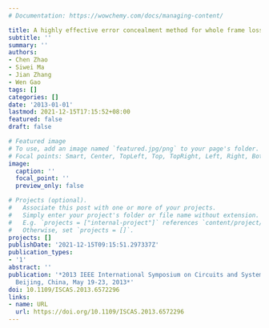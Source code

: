 ```yaml
---
# Documentation: https://wowchemy.com/docs/managing-content/

title: A highly effective error concealment method for whole frame loss
subtitle: ''
summary: ''
authors:
- Chen Zhao
- Siwei Ma
- Jian Zhang
- Wen Gao
tags: []
categories: []
date: '2013-01-01'
lastmod: 2021-12-15T17:15:52+08:00
featured: false
draft: false

# Featured image
# To use, add an image named `featured.jpg/png` to your page's folder.
# Focal points: Smart, Center, TopLeft, Top, TopRight, Left, Right, BottomLeft, Bottom, BottomRight.
image:
  caption: ''
  focal_point: ''
  preview_only: false

# Projects (optional).
#   Associate this post with one or more of your projects.
#   Simply enter your project's folder or file name without extension.
#   E.g. `projects = ["internal-project"]` references `content/project/deep-learning/index.md`.
#   Otherwise, set `projects = []`.
projects: []
publishDate: '2021-12-15T09:15:51.297337Z'
publication_types:
- '1'
abstract: ''
publication: '*2013 IEEE International Symposium on Circuits and Systems (ISCAS2013),
  Beijing, China, May 19-23, 2013*'
doi: 10.1109/ISCAS.2013.6572296
links:
- name: URL
  url: https://doi.org/10.1109/ISCAS.2013.6572296
---
```

